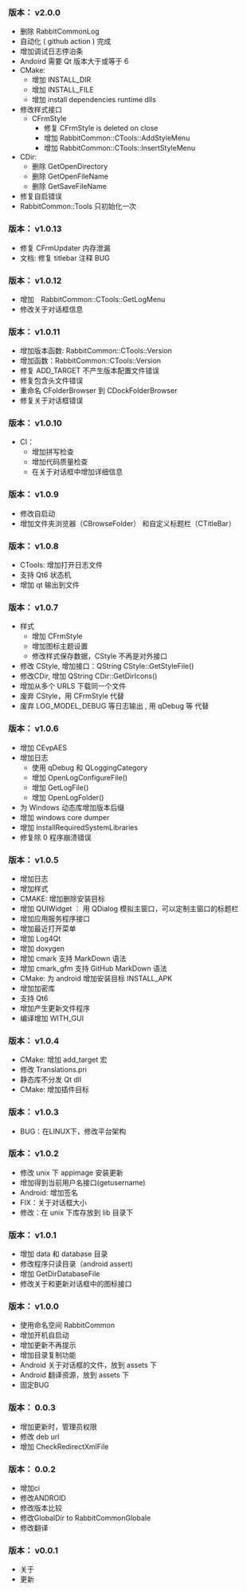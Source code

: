 
### 版本： v2.0.0
+ 删除 RabbitCommonLog
+ 自动化 ( github action ) 完成
+ 增加调试日志停泊条
+ Andoird 需要 Qt 版本大于或等于 6
+ CMake:
  - 增加 INSTALL_DIR
  - 增加 INSTALL_FILE
  - 增加 install dependencies runtime dlls
+ 修改样式接口
  - CFrmStyle
    + 修复 CFrmStyle is deleted on close
    + 增加 RabbitCommon::CTools::AddStyleMenu
    + 增加 RabbitCommon::CTools::InsertStyleMenu
+ CDir:
  - 删除 GetOpenDirectory
  - 删除 GetOpenFileName
  - 删除 GetSaveFileName
+ 修复自启错误
+ RabbitCommon::Tools 只初始化一次
 
### 版本： v1.0.13
+ 修复 CFrmUpdater 内存泄漏
+ 文档: 修复 titlebar 注释 BUG

### 版本： v1.0.12
+ 增加　RabbitCommon::CTools::GetLogMenu
+ 修改关于对话框信息

### 版本： v1.0.11
+ 增加版本函数: RabbitCommon::CTools::Version
+ 增加函数：RabbitCommon::CTools::Version
+ 修复 ADD_TARGET 不产生版本配置文件错误
+ 修复包含头文件错误
+ 重命名 CFolderBrowser 到 CDockFolderBrowser
+ 修复关于对话框错误

### 版本： v1.0.10
+ CI：
  - 增加拼写检查
  - 增加代码质量检查
  - 在关于对话框中增加详细信息

### 版本： v1.0.9
+ 修改自启动
+ 增加文件夹浏览器（CBrowseFolder） 和自定义标题栏（CTitleBar）

### 版本： v1.0.8
+ CTools: 增加打开日志文件
+ 支持 Qt6 状态机
+ 增加 qt 输出到文件

### 版本： v1.0.7

+ 样式
  + 增加 CFrmStyle
  + 增加图标主题设置
  + 修改样式保存数据，CStyle 不再是对外接口
+ 修改 CStyle, 增加接口：QString CStyle::GetStyleFile()
+ 修改CDir, 增加 QString CDir::GetDirIcons()
+ 增加从多个 URLS 下载同一个文件
+ 废弃 CStyle，用 CFrmStyle 代替
+ 废弃 LOG_MODEL_DEBUG 等日志输出 , 用 qDebug 等 代替

### 版本： v1.0.6

+ 增加 CEvpAES
+ 增加日志
  - 使用 qDebug 和 QLoggingCategory 
  - 增加 OpenLogConfigureFile()
  - 增加 GetLogFile()
  - 增加 OpenLogFolder()
+ 为 Windows 动态库增加版本后缀
+ 增加 windows core dumper
+ 增加 InstallRequiredSystemLibraries
+ 修复除 0 程序崩溃错误

### 版本： v1.0.5
+ 增加日志
+ 增加样式
+ CMAKE: 增加删除安装目标
+ 增加 QUIWidget ： 用 QDialog 模拟主窗口，可以定制主窗口的标题栏
+ 增加应用服务程序接口
+ 增加最近打开菜单
+ 增加 Log4Qt
+ 增加 doxygen
+ 增加 cmark 支持 MarkDown 语法
+ 增加 cmark_gfm 支持 GitHub MarkDown 语法
+ CMake: 为 android 增加安装目标 INSTALL_APK
+ 增加加密库
+ 支持 Qt6
+ 增加产生更新文件程序
+ 编译增加 WITH_GUI

### 版本： v1.0.4
+ CMake: 增加 add_target 宏
+ 修改 Translations.pri
+ 静态库不分发 Qt dll
+ CMake: 增加插件目标

### 版本： v1.0.3
+ BUG：在LINUX下，修改平台架构

### 版本： v1.0.2
+ 修改 unix 下 appimage 安装更新
+ 增加得到当前用户名接口(getusername)
+ Android: 增加签名
+ FIX：关于对话框大小
+ 修改：在 unix 下库存放到 lib 目录下

### 版本： v1.0.1
+ 增加 data 和 database 目录
+ 修改程序只读目录（android assert)
+ 增加 GetDirDatabaseFile
+ 修改关于和更新对话框中的图标接口

### 版本： v1.0.0
+ 使用命名空间 RabbitCommon
+ 增加开机自启动
+ 增加更新不再提示
+ 增加目录复制功能
+ Android 关于对话框的文件，放到 assets 下
+ Android 翻译资源，放到 assets 下
+ 固定BUG

### 版本： 0.0.3
+ 增加更新时，管理员权限
+ 修改 deb url
+ 增加 CheckRedirectXmlFile

### 版本： 0.0.2
+ 增加ci
+ 修改ANDROID
+ 修改版本比较
+ 修改GlobalDir to RabbitCommonGlobale
+ 修改翻译

### 版本： v0.0.1
+ 关于
+ 更新
